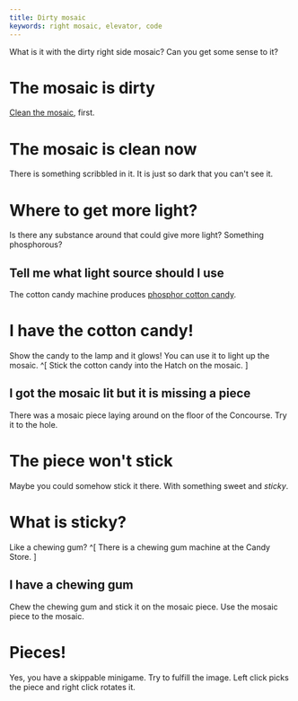 ```yaml
---
title: Dirty mosaic
keywords: right mosaic, elevator, code
---
```


What is it with the dirty right side mosaic? Can you get some sense to it?

# The mosaic is dirty
[Clean the mosaic](050-clean-mosaic.md), first.

# The mosaic is clean now
There is something scribbled in it. It is just so dark that you can't see it.

# Where to get more light?
Is there any substance around that could give more light? Something phosphorous?

## Tell me what light source should I use
The cotton candy machine produces [phosphor cotton candy](../060-cotton-candy.md).

# I have the cotton candy!
Show the candy to the lamp and it glows! You can use it to light up the mosaic. ^[ Stick the cotton candy into the Hatch on the mosaic. ]

## I got the mosaic lit but it is missing a piece
There was a mosaic piece laying around on the floor of the Concourse. Try it to the hole.

# The piece won't stick
Maybe you could somehow stick it there. With something sweet and _sticky_.

# What is sticky?
Like a chewing gum? ^[ There is a chewing gum machine at the Candy Store. ]

## I have a chewing gum
Chew the chewing gum and stick it on the mosaic piece. Use the mosaic piece to the mosaic.

# Pieces!
Yes, you have a skippable minigame. Try to fulfill the image. Left click picks the piece and right click rotates it.